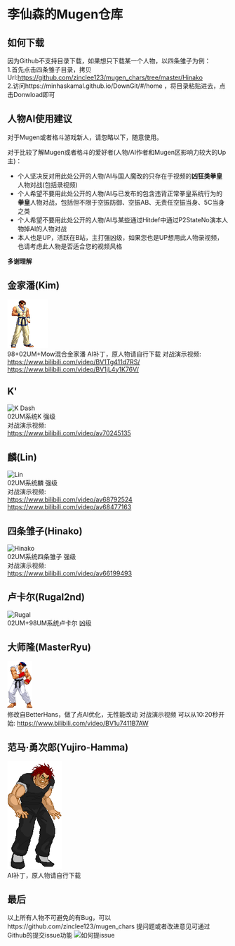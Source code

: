 # 李仙森的Mugen仓库

## 如何下载
因为Github不支持目录下载，如果想只下载某一个人物，以四条雏子为例：  
1.首先点击四条雏子目录，拷贝Url:https://github.com/zinclee123/mugen_chars/tree/master/Hinako  
2.访问https://minhaskamal.github.io/DownGit/#/home ，将目录粘贴进去，点击Donwload即可  

## 人物AI使用建议
对于Mugen或者格斗游戏新人，请忽略以下，随意使用。

对于比较了解Mugen或者格斗的爱好者(人物/AI作者和Mugen区影响力较大的Up主)：
* 个人坚决反对用此处公开的人物/AI与国人魔改的只存在于视频的**凶狂类拳皇**人物对战(包括录视频)
* 个人希望不要用此处公开的人物/AI与已发布的包含违背正常拳皇系统行为的**拳皇**人物对战，包括但不限于空振防御、空振AB、无责任空振当身、5C当身之类
* 个人希望不要用此处公开的人物/AI与某些通过Hitdef中通过P2StateNo演本人物掉AI的人物对战  
* 本人也是UP，活跃在B站，主打强凶级，如果您也是UP想用此人物录视频，也请考虑此人物是否适合您的视频风格  

**多谢理解**

## 金家潘(Kim) 
![Kim](https://github.com/zinclee123/mugen_chars/blob/master/Resources/kim.gif)  
98+02UM+Mow混合金家潘
AI补丁，原人物请自行下载
对战演示视频: 
https://www.bilibili.com/video/BV1Tg411d7RS/
https://www.bilibili.com/video/BV1jL4y1K76V/

## K'
![K Dash](https://github.com/zinclee123/mugen_chars/blob/master/Resources/KDash.gif)  
02UM系统K 强级  
对战演示视频:  
https://www.bilibili.com/video/av70245135 

## 麟(Lin)
![Lin](https://github.com/zinclee123/mugen_chars/blob/master/Resources/Lin.gif)  
02UM系统麟 强级   
对战演示视频:   
https://www.bilibili.com/video/av68792524   
https://www.bilibili.com/video/av68477163

## 四条雏子(Hinako)
![Hinako](https://github.com/zinclee123/mugen_chars/blob/master/Resources/Hinako.gif)   
02UM系统四条雏子 强级   
对战演示视频:   
https://www.bilibili.com/video/av66199493  

## 卢卡尔(Rugal2nd)
![Rugal](https://github.com/zinclee123/mugen_chars/blob/master/Resources/Rugal.gif)    
02UM+98UM系统卢卡尔 凶级

## 大师隆(MasterRyu)
![Hinako](https://github.com/zinclee123/mugen_chars/blob/master/Resources/MasterRyu.gif)    
修改自BetterHans，做了点AI优化，无性能改动
对战演示视频 可以从10:20秒开始:
https://www.bilibili.com/video/BV1u7411B7AW    

## 范马·勇次郎(Yujiro-Hamma) 
![Yujiro](https://github.com/zinclee123/mugen_chars/blob/master/Resources/yujiro.gif)  
AI补丁，原人物请自行下载

## 最后
以上所有人物不可避免的有Bug，可以https://github.com/zinclee123/mugen_chars 提问题或者改进意见可通过Github的提交issue功能
![如何提issue](https://github.com/zinclee123/mugen_chars/blob/master/Resources/issue.png)

